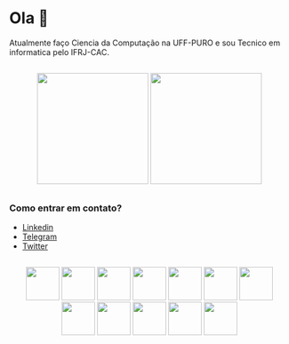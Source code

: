 # Ola 👋

Atualmente faço Ciencia da Computação na UFF-PURO e sou Tecnico em informatica pelo IFRJ-CAC.

##

<div align="center">
 <img height="200em" src="https://github-readme-stats.vercel.app/api?username=tetr4k&show_icons=true&hide=stars,issues&theme=react">
 <img height="200em" src="https://github-readme-stats.vercel.app/api/top-langs/?username=tetr4k&layout=compact&theme=react&exclude_repo=LancaBolinhas&hide=Assembly,Makefile,Objective-C">
</div>

##

### Como entrar em contato?

* [Linkedin](https://www.linkedin.com/in/gabrielr-dev/)
* [Telegram](https://t.me/ribeir_tk)
* [Twitter](https://twitter.com/ribeir_tk)

##

<div align="center">
 <img height="60em" src="https://cdn.jsdelivr.net/gh/devicons/devicon/icons/javascript/javascript-plain.svg">
 <img height="60em" src="https://cdn.jsdelivr.net/gh/devicons/devicon/icons/typescript/typescript-plain.svg">
 <img height="60em" src="https://cdn.jsdelivr.net/gh/devicons/devicon/icons/html5/html5-plain.svg">
 <img height="60em" src="https://cdn.jsdelivr.net/gh/devicons/devicon/icons/css3/css3-plain.svg">
 <img height="60em" src="https://cdn.jsdelivr.net/gh/devicons/devicon/icons/bootstrap/bootstrap-plain.svg">
 <img height="60em" src="https://cdn.jsdelivr.net/gh/devicons/devicon/icons/docker/docker-plain.svg">
 <img height="60em" src="https://cdn.jsdelivr.net/gh/devicons/devicon/icons/sass/sass-original.svg">
 <img height="60em" src="https://cdn.jsdelivr.net/gh/devicons/devicon/icons/react/react-original.svg">
 <img height="60em" src="https://cdn.jsdelivr.net/gh/devicons/devicon/icons/mysql/mysql-original.svg">
 <img height="60em" src="https://cdn.jsdelivr.net/gh/devicons/devicon/icons/c/c-original.svg">
 <img height="60em" src="https://cdn.jsdelivr.net/gh/devicons/devicon/icons/python/python-original.svg">
 <img height="60em" src="https://cdn.jsdelivr.net/gh/devicons/devicon/icons/java/java-original.svg">
</div>
